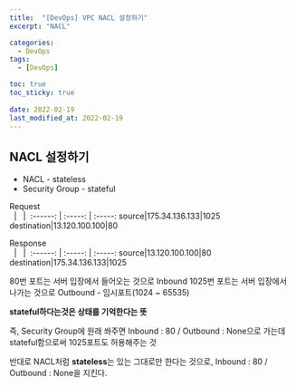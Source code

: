```yaml
---
title:  "[DevOps] VPC NACL 설정하기"
excerpt: "NACL"

categories:
  - DevOps
tags:
  - [DevOps]

toc: true
toc_sticky: true
 
date: 2022-02-19
last_modified_at: 2022-02-19
---
```

## NACL 설정하기
- NACL - stateless
- Security Group - stateful

Request  
&nbsp; | &nbsp; |&nbsp; 
:------: | :-----: | :-----:
source|175.34.136.133|1025
destination|13.120.100.100|80

Response  
&nbsp; | &nbsp; |&nbsp; 
:------: | :-----: | :-----:
source|13.120.100.100|80
destination|175.34.136.133|1025

80번 포트는 서버 입장에서 들어오는 것으로 Inbound
1025번 포트는 서버 입장에서 나가는 것으로 Outbound - 임시포트(1024 ~ 65535)

**stateful하다는것은 상태를 기억한다는 뜻**

즉, Security Group에 원래 쏴주면 Inbound : 80 / Outbound : None으로 가는데 stateful함으로써 1025포트도 허용해주는 것  

반대로 NACL처럼 **stateless**는 있는 그대로만 한다는 것으로, Inbound : 80 / Outbound : None을 지킨다.